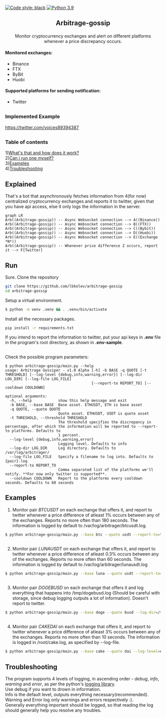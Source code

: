 [![Code style: black](https://img.shields.io/badge/code%20style-black-000000.svg)](https://github.com/psf/black) [![Python 3.9](https://img.shields.io/badge/python-3.9-green.svg)](https://www.python.org/downloads/release/python-390/) 

## <p align="center"> Arbitrage-gossip </p>
<p align="center">
Monitor cryptocurrency exchanges and alert on different platforms whenever a  price discrepancy occurs.
</p>

#### Monitored exchanges:
* Binance
* FTX
* ByBit
* Huobi
#### Supported platforms for sending notification:
* Twitter
##
### Implemented Example
https://twitter.com/voices89394387
##
### Table of contents
1)[What's that and how does it work?](#Explained)  
2)[Can i run one myself?](#Run)  
3)[Examples](#Examples)  
4)[Troubleshooting](#Troubleshooting)  


## Explained
That's a bot that asynchronously fetches information from 4(for now) centralized cryptocurrency exchanges and reports it to twitter, given that you have api access, else it only logs the information in the server.

```mermaid
graph LR
Arb((Arbitrage-gossip)) -- Async Websocket connection --> A((Binance))
Arb((Arbitrage-gossip)) -- Async Websocket connection --> B((FTX))
Arb((Arbitrage-gossip)) -- Async Websocket connection --> C((Bybit))
Arb((Arbitrage-gossip)) -- Async Websocket connection --> D((Huobi))
Arb((Arbitrage-gossip)) -- Async Websocket connection --> E((Exchange *N*))
Arb((Arbitrage-gossip)) -- Whenever price difference Z occurs, report it --> F[Twitter]
```
##
## Run
Sure.
Clone the repository
```bash
git clone https://github.com/lbkolev/arbitrage-gossip
cd arbitrage-gossip
```

Setup a virtual environment. 
```bash
$ python -m venv .venv && . .venv/bin/activate
```

Install all the necessary packages.
```bash
pip install -r requirements.txt
```

If you intend to report the information to twitter, put your api keys in **.env** file in the program's root directory, as shown in **.env-sample**.
##
Check the possible program parameters:
```
$ python arbitrage-gossip/main.py --help
usage: Arbitrage Gossiper - v1.0 Alpha [-h] -b BASE -q QUOTE [-t THRESHOLD] [--log-level {debug,info,warning,error}] [--log-dir LOG_DIR] [--log-file LOG_FILE]
                                       [--report-to REPORT_TO] [--cooldown COOLDOWN]

optional arguments:
  -h, --help            show this help message and exit
  -b BASE, --base BASE  Base asset. ETHUSDT, ETH is base asset
  -q QUOTE, --quote QUOTE
                        Quote asset. ETHUSDT, USDT is quote asset
  -t THRESHOLD, --threshold THRESHOLD
                        The threshold specifies the discrepancy in percentage, after which the information will be reported to --report-to platforms. Defaults to
                        1 percent.
  --log-level {debug,info,warning,error}
                        Logging level. Defaults to info
  --log-dir LOG_DIR     Log directory. Defaults to /var/log/arbitrager/
  --log-file LOG_FILE   Specify a filename to log into. Defaults to {pair}.log
  --report-to REPORT_TO
                        Comma separated list of the platforms we'll notify. **For now only twitter is supported**.
  --cooldown COOLDOWN   Report to the platforms every cooldown seconds. Defaults to 60 seconds
```


## Examples

1. Monitor pair *BTCUSDT* on each exchange that offers it, and report to twitter whenever a price difference of atleast 1% occurs between any of the exchanges. Reports no more often than 180 seconds. 
The information is logged by default to /var/log/arbitrager/btcusdt.log.
```bash
$ python arbitrage-gossip/main.py --base btc --quote usdt --report-to=twitter --cooldown=180 --threshold=1
```
##
2. Monitor pair *LUNAUSDT* on each exchange that offers it, and report to twitter whenever a price difference of atleast 0.3% occurs between any of the exchanges. Reports no more often than 60 seconds. 
The information is logged by default to /var/log/arbitrager/lunausdt.log
```bash
$ python arbitrage-gossip/main.py --base luna --quote usdt --report-to=twitter --cooldown=60 --threshold=0.3
```
##
3. Monitor pair *DOGEBUSD* on each exchange that offers it and log everything that happens into /tmp/dogebusd.log (Should be careful with storage, since debug logging outputs a lot of information). Doesn't report to twitter.
```bash
$ python arbitrage-gossip/main.py --base doge --quote busd --log-dir=/tmp --log-level=debug
```
##
4. Monitor pair *CAKEDAI* on each exchange that offers it, and report to twitter whenever a price difference of atleast 3% occurs between any of the exchanges. Reports no more often than 10 seconds.
The information is logged in /root/cake.log, as specified by --log-file.
```bash
$ python arbitrage-gossip/main.py --base cake --quote dai --log-level=error --log-file=/root/cake.log --report-to=twitter --threshold=3 --cooldown=10 
```
## Troubleshooting
The program supports 4 levels of logging, in ascending order - *debug*, *info*, *warning* and *error*, as per the python's [logging library](https://docs.python.org/3/library/logging.html).  
Use debug if you want to drown in information.  
Info is the default level, outputs everything necessary(recommended).  
Warning and Error log only warnings and errors respectively :).  
Generally everything important should be logged, so that reading the log should generally help you resolve any troubles.
